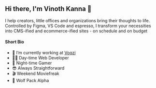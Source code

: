 ## Hi there, I'm Vinoth Kanna 👋

I help creators, little offices and organizations bring their thoughts to life. Controlled by Figma, VS Code and espresso, I transform your necessities into CMS-ified and ecommerce-ified sites - on schedule and on budget

#### Short Bio

- 🔭 I’m currently working at [Voqzi](https://voqzi.com/)
- 👨‍💻 Day-time Web Developer
- 🤖 Night-time Gamer 
- 😎 Always Straightforward
- 🎬 Weekend Moviefreak
- 🐺 Wolf Pack Alpha

<!-- #### Frontend Skills

- React Js
- Angular
- Next.js, Gatsby
- Wordpress
- Flutter
- React Native


#### Backend Skills

- PHP
- Express
- Nest js
- Strapi -->


